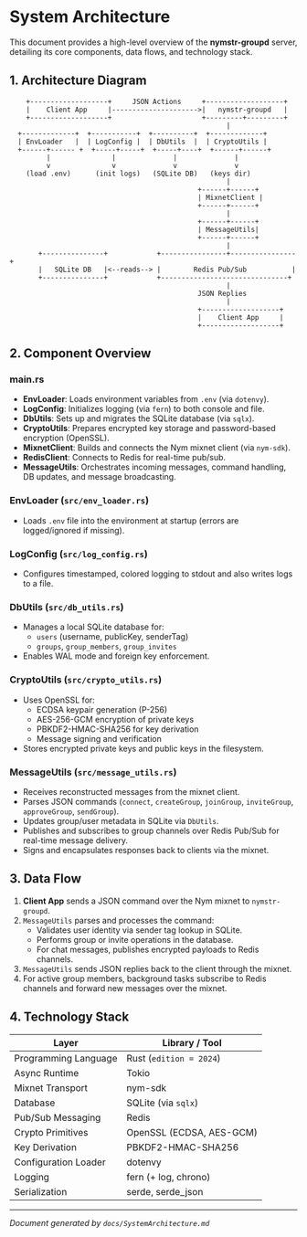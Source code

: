 # System Architecture

This document provides a high-level overview of the **nymstr-groupd** server, detailing its core components, data flows, and technology stack.

## 1. Architecture Diagram

```text
    +-------------------+     JSON Actions     +-------------------+
    |    Client App     |--------------------->|   nymstr-groupd   |
    +-------------------+                      +---------+---------+
                                                     |
  +-------------+  +-----------+  +----------+  +-------------+
  | EnvLoader   |  | LogConfig |  | DbUtils  |  | CryptoUtils |
  +------+------ +  +-----+-----+  +-----+----+  +------+------+ 
         |               |              |              |     
         v               v              v              v     
    (load .env)      (init logs)   (SQLite DB)   (keys dir)  
                                                     |
                                              +------+------+
                                              | MixnetClient |
                                              +------+------+
                                                     |
                                              +------+------+
                                              | MessageUtils|
                                              +------+------+ 
                                                     |
       +---------------+            +----------------+----------------+
       |   SQLite DB   |<--reads--> |        Redis Pub/Sub           |
       +---------------+            +-------------------------------+
                                                     |
                                              JSON Replies
                                                     |
                                              +-------------------+
                                              |    Client App     |
                                              +-------------------+
```

## 2. Component Overview

### main.rs
- **EnvLoader**: Loads environment variables from `.env` (via `dotenvy`).
- **LogConfig**: Initializes logging (via `fern`) to both console and file.
- **DbUtils**: Sets up and migrates the SQLite database (via `sqlx`).
- **CryptoUtils**: Prepares encrypted key storage and password-based encryption (OpenSSL).
- **MixnetClient**: Builds and connects the Nym mixnet client (via `nym-sdk`).
- **RedisClient**: Connects to Redis for real-time pub/sub.
- **MessageUtils**: Orchestrates incoming messages, command handling, DB updates, and message broadcasting.

### EnvLoader (`src/env_loader.rs`)
- Loads `.env` file into the environment at startup (errors are logged/ignored if missing).

### LogConfig (`src/log_config.rs`)
- Configures timestamped, colored logging to stdout and also writes logs to a file.

### DbUtils (`src/db_utils.rs`)
- Manages a local SQLite database for:
  - `users` (username, publicKey, senderTag)
  - `groups`, `group_members`, `group_invites`
- Enables WAL mode and foreign key enforcement.

### CryptoUtils (`src/crypto_utils.rs`)
- Uses OpenSSL for:
  - ECDSA keypair generation (P-256)
  - AES-256-GCM encryption of private keys
  - PBKDF2-HMAC-SHA256 for key derivation
  - Message signing and verification
- Stores encrypted private keys and public keys in the filesystem.

### MessageUtils (`src/message_utils.rs`)
- Receives reconstructed messages from the mixnet client.
- Parses JSON commands (`connect`, `createGroup`, `joinGroup`, `inviteGroup`, `approveGroup`, `sendGroup`).
- Updates group/user metadata in SQLite via `DbUtils`.
- Publishes and subscribes to group channels over Redis Pub/Sub for real-time message delivery.
- Signs and encapsulates responses back to clients via the mixnet.

## 3. Data Flow

1. **Client App** sends a JSON command over the Nym mixnet to `nymstr-groupd`.
2. `MessageUtils` parses and processes the command:
   - Validates user identity via sender tag lookup in SQLite.
   - Performs group or invite operations in the database.
   - For chat messages, publishes encrypted payloads to Redis channels.
3. `MessageUtils` sends JSON replies back to the client through the mixnet.
4. For active group members, background tasks subscribe to Redis channels and forward new messages over the mixnet.

## 4. Technology Stack

| Layer                 | Library / Tool            |
|-----------------------|---------------------------|
| Programming Language  | Rust (`edition = 2024`)   |
| Async Runtime         | Tokio                     |
| Mixnet Transport      | nym-sdk                   |
| Database              | SQLite (via `sqlx`)       |
| Pub/Sub Messaging     | Redis                     |
| Crypto Primitives     | OpenSSL (ECDSA, AES-GCM)  |
| Key Derivation        | PBKDF2-HMAC-SHA256        |
| Configuration Loader  | dotenvy                   |
| Logging               | fern (+ log, chrono)      |
| Serialization         | serde, serde_json         |

---

*Document generated by `docs/SystemArchitecture.md`*